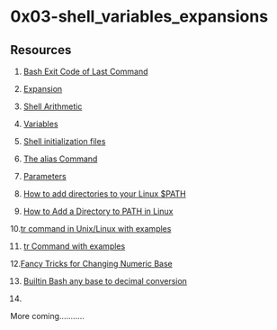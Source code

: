 # 0x03-shell_variables_expansions



## Resources

1. [Bash Exit Code of Last Command](https://linuxhint.com/bash-exit-code-of-last-command/)

2. [Expansion](http://linuxcommand.org/lc3_lts0080.php)

3. [Shell Arithmetic](https://www.gnu.org/software/bash/manual/html_node/Shell-Arithmetic.html)

4. [Variables](https://tldp.org/LDP/Bash-Beginners-Guide/html/sect_03_02.html)

5. [Shell initialization files](https://tldp.org/LDP/Bash-Beginners-Guide/html/sect_03_01.html)

6. [The alias Command](http://www.linfo.org/alias.html)

7. [Parameters](Parameters)

8. [How to add directories to your Linux $PATH](https://www.techrepublic.com/article/linux-101-how-to-add-directories-to-your-linux-path/)

9. [How to Add a Directory to PATH in Linux](https://linuxize.com/post/how-to-add-directory-to-path-in-linux/)

10.[tr command in Unix/Linux with examples](https://www.geeksforgeeks.org/tr-command-in-unix-linux-with-examples/)

11. [tr Command with examples](https://phoenixnap.com/kb/linux-tr)

12.[Fancy Tricks for Changing Numeric Base](https://www.linuxjournal.com/content/fancy-tricks-changing-numeric-base)

13. [Builtin Bash any base to decimal conversion](https://phoxis.org/2012/07/12/builtin-bash-any-base-to-decimal-conversion/)

14.    




More coming...........
